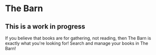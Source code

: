 # The Barn

## This is a work in progress

If you believe that books are for gathering, not reading, then The Barn is exactly what you're looking for!
Search and manage your books in The Barn!
